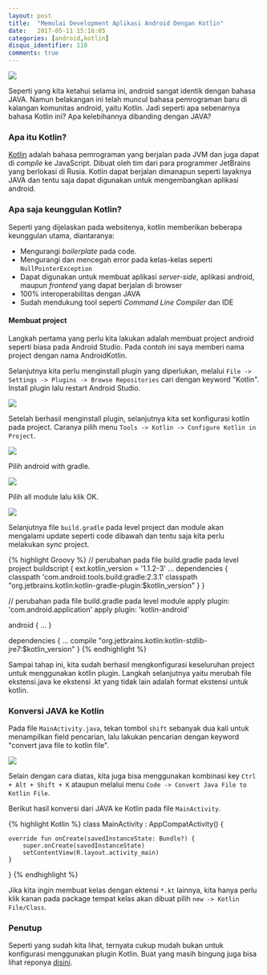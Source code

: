 ```yaml
---
layout: post
title:  "Memulai Development Aplikasi Android Dengan Kotlin"
date:   2017-05-11 15:16:05 
categories: [android,kotlin]
disqus_identifier: 110
comments: true
---
```


![](https://s24.postimg.org/c0cj748ud/kotlinlogo.png)

Seperti yang kita ketahui selama ini, android sangat identik dengan bahasa JAVA. Namun belakangan ini telah muncul bahasa pemrograman baru di kalangan komunitas android, yaitu Kotlin. Jadi seperti apa sebenarnya bahasa Kotlin ini? Apa kelebihannya dibanding dengan JAVA?

<!--more-->

### Apa itu Kotlin?

[Kotlin][kotlin] adalah bahasa pemrograman yang berjalan pada JVM dan juga dapat di *compile* ke JavaScript. Dibuat oleh tim dari para programmer JetBrains yang berlokasi di Rusia. Kotlin dapat berjalan dimanapun seperti layaknya JAVA dan tentu saja dapat digunakan untuk mengembangkan aplikasi android.

### Apa saja keunggulan Kotlin?

Seperti yang dijelaskan pada websitenya, kotlin memberikan beberapa keunggulan utama, diantaranya:

- Mengurangi *boilerplate* pada code.
- Mengurangi dan mencegah error pada kelas-kelas seperti `NullPointerException`
- Dapat digunakan untuk membuat aplikasi *server-side*, aplikasi android, maupun *frontend* yang dapat berjalan di browser
- 100% interoperabilitas dengan JAVA
- Sudah mendukung tool seperti *Command Line Compiler* dan IDE 

#### Membuat project

Langkah pertama yang perlu kita lakukan adalah membuat project android seperti biasa pada Android Studio. Pada contoh ini saya memberi nama project dengan nama AndroidKotlin.

Selanjutnya kita perlu menginstall plugin yang diperlukan, melalui `File -> Settings -> Plugins -> Browse Repositories` cari dengan keyword "Kotlin". Install plugin lalu restart Android Studio.

![](https://s28.postimg.org/an6ebbh0b/Screenshot_051117_040505_PM.jpg)

Setelah berhasil menginstall plugin, selanjutnya kita set konfigurasi kotlin pada project. Caranya pilih menu `Tools -> Kotlin -> Configure Kotlin in Project`.

![](https://s4.postimg.org/yonj0c5ml/Screenshot_051117_042316_PM.jpg)

Pilih android with gradle.

![](https://s2.postimg.org/q7cvh0ixl/Screenshot_051117_042423_PM.jpg)

Pilih all module lalu klik OK.

![](https://s16.postimg.org/8ll5zm8xh/Screenshot_051117_042531_PM.jpg)

Selanjutnya file `build.gradle` pada level project dan module akan mengalami update seperti code dibawah dan tentu saja kita perlu melakukan *sync* project.

{% highlight Groovy %}
// perubahan pada file build.gradle pada level project
buildscript {
    ext.kotlin_version = '1.1.2-3'
    ...
    dependencies {
        classpath 'com.android.tools.build:gradle:2.3.1'
        classpath "org.jetbrains.kotlin:kotlin-gradle-plugin:$kotlin_version"
    }
}

// perubahan pada file build.gradle pada level module
apply plugin: 'com.android.application'
apply plugin: 'kotlin-android'

android {
    ...
}

dependencies {
    ...
    compile "org.jetbrains.kotlin:kotlin-stdlib-jre7:$kotlin_version"
}
{% endhighlight %}

Sampai tahap ini, kita sudah berhasil mengkonfigurasi keseluruhan project untuk menggunakan kotlin plugin. Langkah selanjutnya yaitu merubah file ekstensi.java ke ekstensi .kt yang tidak lain adalah format ekstensi untuk kotlin.

### Konversi JAVA ke Kotlin

Pada file `MainActivity.java`, tekan tombol `shift` sebanyak dua kali untuk menampilkan field pencarian, lalu lakukan pencarian dengan keyword "convert java file to kotlin file".

![](https://s2.postimg.org/867a32z4p/Screenshot_051117_045241_PM.jpg)

Selain dengan cara diatas, kita juga bisa menggunakan kombinasi key `Ctrl + Alt + Shift + K` ataupun melalui menu `Code -> Convert Java File to Kotlin File`.

Berikut hasil konversi dari JAVA ke Kotlin pada file `MainActivity`.

{% highlight Kotlin %}
class MainActivity : AppCompatActivity() {

    override fun onCreate(savedInstanceState: Bundle?) {
        super.onCreate(savedInstanceState)
        setContentView(R.layout.activity_main)
    }
}
{% endhighlight %}

Jika kita ingin membuat kelas dengan ektensi `*.kt` lainnya, kita hanya perlu klik kanan pada package tempat kelas akan dibuat pilih `new -> Kotlin File/Class`.

### Penutup

Seperti yang sudah kita lihat, ternyata cukup mudah bukan untuk konfigurasi menggunakan plugin Kotlin. Buat yang masih bingung juga bisa lihat reponya [disini][repo].

[repo]: https://github.com/dekzitfz/KotlinAndroid
[kotlin]: https://kotlinlang.org/